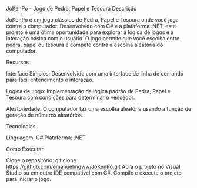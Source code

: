 JoKenPo - Jogo de Pedra, Papel e Tesoura
Descrição

JoKenPo é um jogo clássico de Pedra, Papel e Tesoura onde você joga contra o computador. Desenvolvido com C# e a plataforma .NET, este projeto é uma ótima oportunidade para explorar a lógica de jogos e a interação básica com o usuário. O jogo permite que você escolha entre pedra, papel ou tesoura e compete contra a escolha aleatória do computador.

Recursos

Interface Simples: Desenvolvido com uma interface de linha de comando para fácil entendimento e interação.

Lógica de Jogo: Implementação da lógica padrão de Pedra, Papel e Tesoura com condições para determinar o vencedor.

Aleatoriedade: O computador faz uma escolha aleatória usando a função de geração de números aleatórios.

Tecnologias

Linguagem: C#
Plataforma: .NET

Como Executar

Clone o repositório: git clone https://github.com/emanuelmgww/JoKenPo.git
Abra o projeto no Visual Studio ou em outro IDE compatível com C#.
Compile e execute o projeto para iniciar o jogo.
